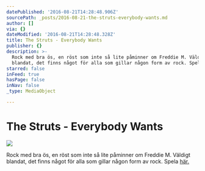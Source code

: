 ```yaml
---
datePublished: '2016-08-21T14:28:48.906Z'
sourcePath: _posts/2016-08-21-the-struts-everybody-wants.md
author: []
via: {}
dateModified: '2016-08-21T14:28:48.328Z'
title: The Struts - Everybody Wants
publisher: {}
description: >-
  Rock med bra ös, en röst som inte så lite påminner om Freddie M. Väldigt
  blandat, det finns något för alla som gillar någon form av rock. Spela här.
starred: false
inFeed: true
hasPage: false
inNav: false
_type: MediaObject

---
```

# The Struts - Everybody Wants
![](https://the-grid-user-content.s3-us-west-2.amazonaws.com/d9f4dc6f-3d47-44c5-ad78-56db90630f5b.jpg)

Rock med bra ös, en röst som inte så lite påminner om Freddie M. Väldigt blandat, det finns något för alla som gillar någon form av rock. Spela [här.][0]

[0]: https://open.spotify.com/album/5jQD9aAuIOy8LIGkVlgVKq